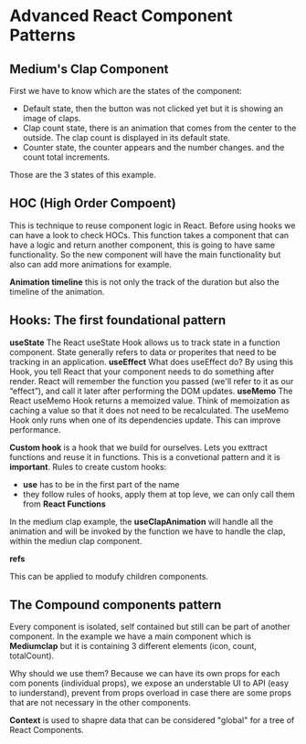# Advanced React Component Patterns

## Medium's Clap Component

First we have to know which are the states of the component:

- Default state, then the button was not clicked yet but it is showing an image of claps. 
- Clap count state, there is an animation that comes from the center to the outside. The clap count is displayed in its default state.
- Counter state, the counter appears and the number changes. and the count total increments.  

Those are the 3 states of this example.

## HOC (High Order Compoent)

This is technique to reuse component logic in React.  Before using hooks we can have a look to check HOCs.
This function takes a component that can have a logic and return another component, this is going to have same functionality. 
So the new component will have the main functionality but also can add more animations for example. 

**Animation timeline**
this is not only the track of the duration but also the timeline of the animation.  

## Hooks: The first foundational pattern

**useState** The React useState Hook allows us to track state in a function component. State generally refers to data or properites that need to be tracking in an application.
**useEffect** What does useEffect do? By using this Hook, you tell React that your component needs to do something after render. React will remember the function you passed (we'll refer to it as our “effect”), and call it later after performing the DOM updates.
**useMemo** The React useMemo Hook returns a memoized value. Think of memoization as caching a value so that it does not need to be recalculated. The useMemo Hook only runs when one of its dependencies update. This can improve performance.

**Custom hook** is a hook that we build for ourselves. Lets you exttract functions and reuse it in functions. This is a convetional pattern and it is **important**. Rules to create custom hooks:
- **use** has to be in the first part of the name
- they follow rules of hooks, apply them at top leve, we can only call them from **React Functions**

In the medium clap example, the **useClapAnimation** will handle all the animation and will be invoked by the function we have to handle the clap, within the mediun clap component. 

**refs**

This can be applied to modufy children components.

## The Compound components pattern

Every component is isolated, self contained but still can be part of another component. In the example we have a main component which is **Mediumclap** but it is containing 3 different elements (icon, count, totalCount). 

Why should we use them? Because we can have its own props for each com ponents (individual props), we expose an understable UI to API (easy to iunderstand), prevent from props overload in case there are some props that are not necessary in the other components.   

**Context** is used to shapre data that can be considered "global" for a tree of React Components.